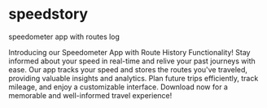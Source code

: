 # speedstory
speedometer app with routes log

Introducing our Speedometer App with Route History Functionality!
Stay informed about your speed in real-time and relive your past journeys with ease. Our app tracks your speed and stores the routes you've traveled, providing valuable insights and analytics. Plan future trips efficiently, track mileage, and enjoy a customizable interface. Download now for a memorable and well-informed travel experience!
